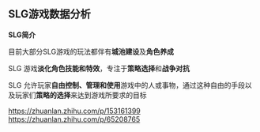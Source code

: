 SLG游戏数据分析
-----------

**SLG简介**

目前大部分SLG游戏的玩法都伴有**城池建设**及**角色养成**

SLG 游戏**淡化角色技能和特效**，专注于**策略选择**和**战争对抗**

SLG 允许玩家**自由控制、管理和使用**游戏中的人或事物，通过这种自由的手段以及玩家们**策略的选择**来达到游戏所要求的目标


https://zhuanlan.zhihu.com/p/153161399
https://zhuanlan.zhihu.com/p/65208765
